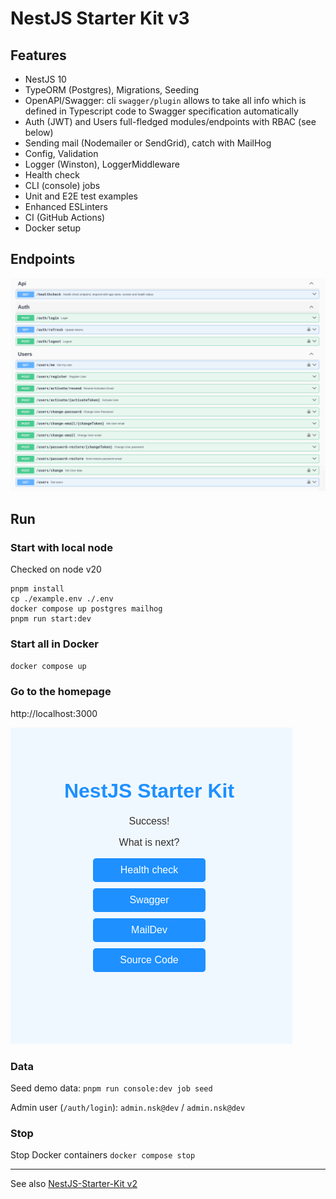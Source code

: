 # NestJS Starter Kit v3

## Features

- NestJS 10
- TypeORM (Postgres), Migrations, Seeding
- OpenAPI/Swagger: cli `swagger/plugin` allows to take all info which is defined in Typescript code to Swagger specification automatically 
- Auth (JWT) and Users full-fledged modules/endpoints with RBAC (see below)
- Sending mail (Nodemailer or SendGrid), catch with MailHog
- Config, Validation
- Logger (Winston), LoggerMiddleware
- Health check
- CLI (console) jobs
- Unit and E2E test examples
- Enhanced ESLinters
- CI (GitHub Actions)
- Docker setup


## Endpoints
![](src/static/images/api-endpoints.png "Swagger Endpoints")


## Run

### Start with local node 

Checked on node v20

```
pnpm install
cp ./example.env ./.env
docker compose up postgres mailhog
pnpm run start:dev
```

### Start all in Docker
`docker compose up`

### Go to the homepage
http://localhost:3000

![](src/static/images/home-page.png "Home Page")

### Data
Seed demo data:
`pnpm run console:dev job seed`

Admin user (`/auth/login`): `admin.nsk@dev` / `admin.nsk@dev`

### Stop

Stop Docker containers
`docker compose stop`

---
See also [NestJS-Starter-Kit v2](https://github.com/ArtuGit/NestJS-Starter-Kit/tree/v2)
